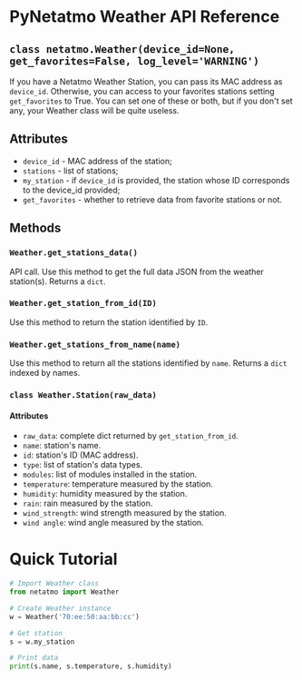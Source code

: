 # PyNetatmo Weather API Reference

## `class netatmo.Weather(device_id=None, get_favorites=False, log_level='WARNING')`
If you have a Netatmo Weather Station, you can pass its MAC address as `device_id`. Otherwise, you can access to your favorites stations setting `get_favorites` to True. You can set one of these or both, but if you don't set any, your Weather class will be quite useless.

## Attributes
- `device_id` - MAC address of the station;
- `stations` - list of stations;
- `my_station` - if `device_id` is provided, the station whose ID corresponds to the device_id provided;
- `get_favorites` - whether to retrieve data from favorite stations or not.

## Methods

### `Weather.get_stations_data()`
API call. Use this method to get the full data JSON from the weather station(s). Returns a `dict`.

### `Weather.get_station_from_id(ID)`
Use this method to return the station identified by `ID`.

### `Weather.get_stations_from_name(name)`
Use this method to return all the stations identified by `name`. Returns a `dict` indexed by names.

### `class Weather.Station(raw_data)`
#### Attributes
- `raw_data`: complete dict returned by `get_station_from_id`.
- `name`: station's name.
- `id`: station's ID (MAC address).
- `type`: list of station's data types.
- `modules`: list of modules installed in the station.
- `temperature`: temperature measured by the station.
- `humidity`: humidity measured by the station.
- `rain`: rain measured by the station.
- `wind_strength`: wind strength measured by the station.
- `wind angle`: wind angle measured by the station.


# Quick Tutorial

```python
# Import Weather class
from netatmo import Weather

# Create Weather instance
w = Weather('70:ee:50:aa:bb:cc')

# Get station
s = w.my_station

# Print data
print(s.name, s.temperature, s.humidity)
```
